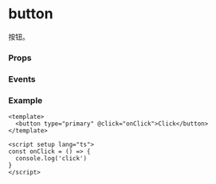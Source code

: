 # button

按钮。

### Props

<Props :data="props" />

### Events

<Events :data="events" />

### Example

```vue
<template>
  <button type="primary" @click="onClick">Click</button>
</template>

<script setup lang="ts">
const onClick = () => {
  console.log('click')
}
</script>
```

<script setup>
const props = [
    {
        name: "type", 
        type:`'primary' | 'default' | 'success' | 'warning' | 'danger'`,
        default: "default",
        required: false, 
        desc:"类型"
    },
    {
        name: "size", 
        type:`'large' | 'normal' | 'small' | 'mini'`,
        default: "normal",
        required: false, 
        desc:"尺寸"
    },
    {
        name: "color", 
        type:"string",
        default: "",
        required: false, 
        desc:"按钮颜色"
    },
    {
        name: "plain", 
        type:"boolean",
        default: "false",
        required: false, 
        desc:"是否为朴素按钮"
    },
    {
        name: "disabled", 
        type:"boolean",
        default: "false",
        required: false, 
        desc:"是否禁用按钮"
    },
    {
        name: "loading", 
        type:"boolean",
        default: "false",
        required: false, 
        desc:"是否显示为加载状态"
    },
     {
        name: "hover-class", 
        type:"string",
        default: "ll-button--hover",
        required: false, 
        desc:`指定按下去的样式类。当 hover-class="none" 时，没有点击态效果`
    },
    {
        name: "hover-stop-propagation", 
        type:"boolean",
        default: "false",
        required: false, 
        desc:"指定是否阻止本节点的祖先节点出现点击态"
    },
    {
        name: "hover-start-time", 
        type:"number",
        default: "20",
        required: false, 
        desc:"按住后多久出现点击态，单位毫秒"
    },
    {
        name: "hover-stay-time", 
        type:"number",
        default: "70",
        required: false, 
        desc:"手指松开后点击态保留时间，单位毫秒"
    },
    {
        name: "from-type", 
        type:"string",
        default: "",
        required: false, 
        desc: "用于 form 组件，点击分别会触发 form 组件的 submit/reset 事件",
        values: [
            { value: "submit", desc: "提交表单" },
            { value: "reset", desc: "重置表单" },
        ]
    },
    {
        name: "open-type", 
        type:"string",
        default: "",
        required: false, 
        desc: "开放能力",
        values: [
            { value: "share", desc: "触发用户转发" },
            { value: "getUserInfo", desc: "获取用户信息，可以从 @getuserinfo 回调中获取到用户信息 " },
            { value: "openSetting", desc: "打开授权设置页" }
        ]
    },
]

const events = [
    {
        name: "click", 
        desc:"点击按钮，且按钮状态不为加载或禁用时触发", 
        event:""
    },
    {
        name: "getuserinfo", 
        desc: `用户点击该按钮时，会返回获取到的用户信息，回调的 detail 数据与 <a target='_blank' href='/api/open/user/getUserInfo.html' >ek.getUserInfo</a> 返回的一致，open-type="getUserInfo"时有效`, 
        event:""
    },
]
</script>
